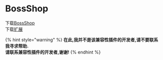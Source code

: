 # BossShop

下载[BossShop](https://www.spigotmc.org/resources/bossshoppro-the-most-powerful-chest-gui-shop-menu-plugin.222/)\
下载[扩展](https://www.spigotmc.org/resources/itemsadder-bossshop-integration.72396/)

{% hint style="warning" %}
**在此,我并不是该兼容性插件的开发者,请不要联系我寻求帮助.** \
**请联系兼容性插件的开发者,谢谢!**
{% endhint %}
